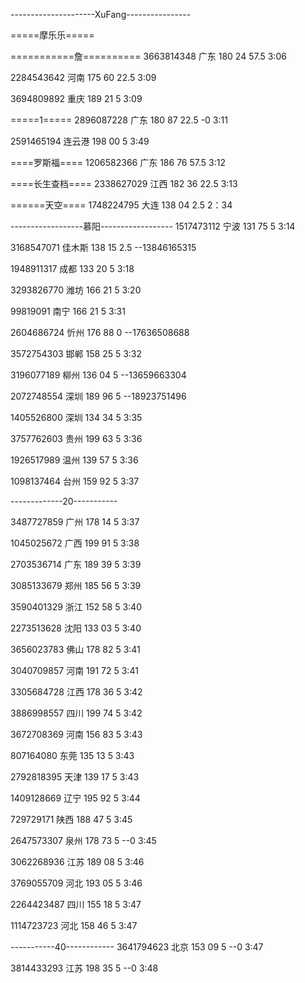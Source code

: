 ---------------------XuFang----------------

=====摩乐乐=====

===========詹==========
3663814348 广东 180 24 57.5
3:06

2284543642 河南 175 60 22.5
3:09

3694809892 重庆 189 21 5
3:09

=====1=====
2896087228 广东 180 87 22.5   -0
3:11

2591465194 连云港 198 00 5
3:49

====罗斯福====
1206582366 广东 186 76 57.5
3:12

====长生查档====
2338627029 江西 182 36 22.5
3:13

======天空====
1748224795 大连 138 04 2.5
2：34

------------------慕阳------------------
1517473112 宁波 131 75 5
3:14

3168547071 佳木斯 138 15 2.5  --13846165315

1948911317 成都 133 20 5
3:18

3293826770 潍坊 166 21 5
3:20

99819091 南宁 166 21 5
3:31

2604686724 忻州 176 88 0  --17636508688

3572754303 邯郸 158 25 5
3:32

3196077189 柳州 136 04 5  --13659663304

2072748554 深圳 189 96 5  --18923751496

1405526800 深圳 134 34 5
3:35

3757762603 贵州 199 63 5
3:36

1926517989 温州 139 57 5
3:36

1098137464 台州 159 92 5
3:37

-------------20-----------

3487727859 广州 178 14 5
3:37

1045025672 广西 199 91 5
3:38

2703536714 广东 189 39 5
3:39

3085133679 郑州 185 56 5
3:39

3590401329 浙江 152 58 5
3:40

2273513628 沈阳 133 03 5
3:40

3656023783 佛山 178 82 5
3:41

3040709857 河南 191 72 5
3:41

3305684728 江西 178 36 5
3:42

3886998557 四川 199 74 5
3:42

3672708369 河南 156 83 5
3:43

807164080 东莞 135 13 5
3:43

2792818395 天津 139 17 5
3:43

1409128669 辽宁 195 92 5
3:44

729729171 陕西 188 47 5
3:45

2647573307 泉州 178 73 5  --0
3:45

3062268936 江苏 189 08 5
3:46

3769055709 河北 193 05 5
3:46

2264423487 四川 155 18 5
3:47

1114723723 河北 158 46 5
3:47

-----------40------------
3641794623 北京 153 09 5  --0
3:47

3814433293 江苏 198 35 5  --0
3:48
